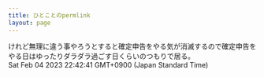 ```yaml
---
title: ひとことのpermlink
layout: page
---
```

<div class="box" dt="1675518161293">
  けれど無理に違う事やろうとすると確定申告をやる気が消滅するので確定申告をやる日はゆったりダラダラ過ごす日くらいのつもりで居る。
  <div class="content is-small">Sat Feb 04 2023 22:42:41 GMT+0900 (Japan Standard Time)</div>
</div>